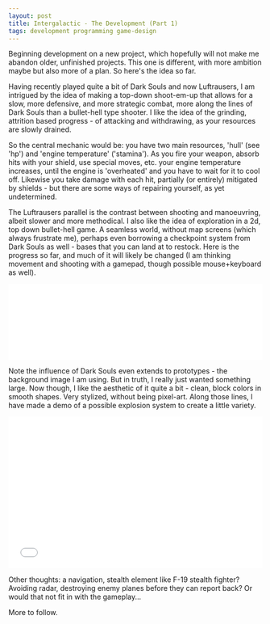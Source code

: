 ```yaml
---
layout: post
title: Intergalactic - The Development (Part 1)
tags: development programming game-design
---
```

Beginning development on a new project, which hopefully will not make me abandon older, unfinished projects.  This one is different, with more ambition maybe but also more of a plan.  So here's the idea so far.

Having recently played quite a bit of Dark Souls and now Luftrausers, I am intrigued by the idea of making a top-down shoot-em-up that allows for a slow, more defensive, and more strategic combat, more along the lines of Dark Souls than a bullet-hell type shooter.  I like the idea of the grinding, attrition based progress - of attacking and withdrawing, as your resources are slowly drained.

So the central mechanic would be: you have two main resources, 'hull' (see 'hp') and 'engine temperature' ('stamina').  As you fire your weapon, absorb hits with your shield, use special moves, etc. your engine temperature increases, until the engine is 'overheated' and you have to wait for it to cool off.  Likewise you take damage with each hit, partially (or entirely) mitigated by shields - but there are some ways of repairing yourself, as yet undetermined.

The Luftrausers parallel is the contrast between shooting and manoeuvring, albeit slower and more methodical.  I also like the idea of exploration in a 2d, top down bullet-hell game.  A seamless world, without map screens (which always frustrate me), perhaps even borrowing a checkpoint system from Dark Souls as well - bases that you can land at to restock.  Here is the progress so far, and much of it will likely be changed (I am thinking movement and shooting with a gamepad, though possible mouse+keyboard as well).

<iframe width="100%" src="../games/intergalactic" allowfullscreen="allowfullscreen" frameborder="0"></iframe>

Note the influence of Dark Souls even extends to prototypes - the background image I am using.  But in truth, I really just wanted something large.  Now though, I like the aesthetic of it quite a bit - clean, block colors in smooth shapes.  Very stylized, without being pixel-art.  Along those lines, I have made a demo of a possible explosion system to create a little variety.

<iframe width="100%" height="300" src="//jsfiddle.net/littlegustv/68j48u6h/embedded/" allowfullscreen="allowfullscreen" frameborder="0"></iframe>

Other thoughts: a navigation, stealth element like F-19 stealth fighter?  Avoiding radar, destroying enemy planes before they can report back?  Or would that not fit in with the gameplay...

More to follow.